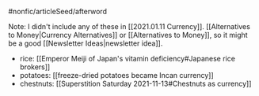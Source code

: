 #nonfic/articleSeed/afterword  

Note: I didn't include any of these in [[2021.01.11 Currency]]. [[Alternatives to Money|Currency Alternatives]] or [[Alternatives to Money]], so it might be a good [[Newsletter Ideas|newsletter idea]].

* rice: [[Emperor Meiji of Japan's vitamin deficiency#Japanese rice brokers]]
* potatoes: [[freeze-dried potatoes became Incan currency]]
* chestnuts: [[Superstition Saturday 2021-11-13#Chestnuts as currency]]